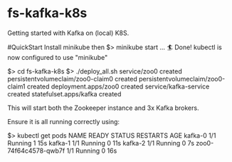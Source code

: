 # fs-kafka-k8s

Getting started with Kafka on (local) K8S.

#QuickStart
Install minikube then
$> minikube start
...
🏄  Done! kubectl is now configured to use "minikube"

$> cd fs-kafka-k8s
$> ./deploy_all.sh
service/zoo0 created
persistentvolumeclaim/zoo0-claim0 created
persistentvolumeclaim/zoo0-claim1 created
deployment.apps/zoo0 created
service/kafka-service created
statefulset.apps/kafka created

This will start both the Zookeeper instance and 3x Kafka brokers.

Ensure it is all running correctly using:

$> kubectl get pods
NAME                    READY   STATUS    RESTARTS   AGE
kafka-0                 1/1     Running   1          15s
kafka-1                 1/1     Running   0          11s
kafka-2                 1/1     Running   0          7s
zoo0-74f64c4578-qwb7f   1/1     Running   0          16s

